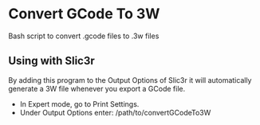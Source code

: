 Convert GCode To 3W
==========================

Bash script to convert .gcode files to .3w files

Using with Slic3r
--------------------------

By adding this program to the Output Options of Slic3r it will automatically generate a 3W file whenever you export a
GCode file.

- In Expert mode, go to Print Settings.
- Under Output Options enter: /path/to/convertGCodeTo3W

